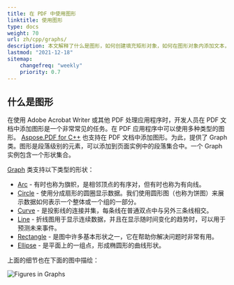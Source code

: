 ```yaml
---
title: 在 PDF 中使用图形
linktitle: 使用图形
type: docs
weight: 70
url: zh/cpp/graphs/
description: 本文解释了什么是图形，如何创建填充矩形对象，如何在图形对象内添加文本，如何向 PDF 添加线条对象等。
lastmod: "2021-12-18"
sitemap:
    changefreq: "weekly"
    priority: 0.7
---
```


## 什么是图形

在使用 Adobe Acrobat Writer 或其他 PDF 处理应用程序时，开发人员在 PDF 文档中添加图形是一个非常常见的任务。在 PDF 应用程序中可以使用多种类型的图形。
[Aspose.PDF for C++](/pdf/cpp/) 也支持在 PDF 文档中添加图形。为此，提供了 Graph 类。图形是段落级别的元素，可以添加到页面实例中的段落集合中。一个 Graph 实例包含一个形状集合。

[Graph](https://reference.aspose.com/pdf/cpp/class/aspose.pdf.drawing.graph) 类支持以下类型的形状：

- [Arc](/pdf/cpp/add-arc/) - 有时也称为旗帜，是相邻顶点的有序对，但有时也称为有向线。
- [Circle](/pdf/cpp/add-circle/) - 使用分成扇形的圆圈显示数据。我们使用圆形图（也称为饼图）来展示数据如何表示一个整体或一个组的一部分。
- [Curve](/pdf/cpp/add-curve/) - 是投影线的连接并集，每条线在普通双点中与另外三条线相交。
- [Line](/pdf/cpp/add-line) - 折线图用于显示连续数据，并且在显示随时间变化的趋势时，可以用于预测未来事件。
- [Rectangle](/pdf/cpp/add-rectangle/) - 是图中许多基本形状之一，它在帮助你解决问题时非常有用。
- [Ellipse](/pdf/cpp/add-ellipse/) - 是平面上的一组点，形成椭圆形的曲线形状。

上面的细节也在下面的图中描绘：

![Figures in Graphs](graph.png)